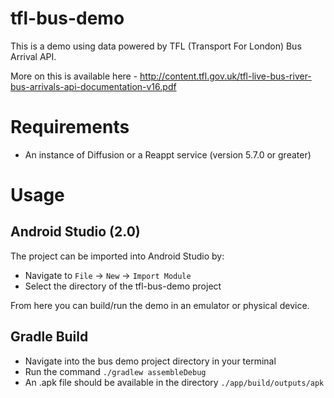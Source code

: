 # tfl-bus-demo
This is a demo using data powered by TFL (Transport For London) Bus Arrival API. 

More on this is available here - http://content.tfl.gov.uk/tfl-live-bus-river-bus-arrivals-api-documentation-v16.pdf

# Requirements
 - An instance of Diffusion or a Reappt service (version 5.7.0  or greater)


# Usage

Android Studio (2.0)
----------------
The project can be imported into Android Studio by:

 - Navigate to ```File``` -> ```New``` -> ```Import Module```
 - Select the directory of the tfl-bus-demo project
 
 From here you can build/run the demo in an emulator or physical device.
 
Gradle Build
----------------
 - Navigate into the bus demo project directory in your terminal
 - Run the command ```./gradlew assembleDebug```
 - An .apk file should be available in the directory ```./app/build/outputs/apk```
 
